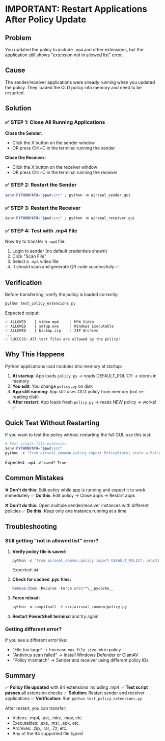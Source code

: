 # IMPORTANT: Restart Applications After Policy Update

## Problem
You updated the policy to include `.mp4` and other extensions, but the application still shows "extension not in allowed list" error.

## Cause
The sender/receiver applications were already running when you updated the policy. They loaded the OLD policy into memory and need to be restarted.

## Solution

### ✅ STEP 1: Close All Running Applications

**Close the Sender:**
- Click the X button on the sender window
- OR press Ctrl+C in the terminal running the sender

**Close the Receiver:**
- Click the X button on the receiver window  
- OR press Ctrl+C in the terminal running the receiver

### ✅ STEP 2: Restart the Sender

```powershell
$env:PYTHONPATH="$pwd\src" ; python -m airseal_sender.gui
```

### ✅ STEP 3: Restart the Receiver

```powershell
$env:PYTHONPATH="$pwd\src" ; python -m airseal_receiver.gui
```

### ✅ STEP 4: Test with .mp4 File

Now try to transfer a `.mp4` file:
1. Login to sender (no default credentials shown)
2. Click "Scan File" 
3. Select a `.mp4` video file
4. It should scan and generate QR code successfully ✅

## Verification

Before transferring, verify the policy is loaded correctly:

```powershell
python test_policy_extensions.py
```

Expected output:
```
✅ ALLOWED    | video.mp4     | MP4 Video
✅ ALLOWED    | setup.exe     | Windows Executable
✅ ALLOWED    | backup.zip    | ZIP Archive
...
✅ SUCCESS: All test files are allowed by the policy!
```

## Why This Happens

Python applications load modules into memory at startup:
1. **At startup**: App loads `policy.py` → reads DEFAULT_POLICY → stores in memory
2. **You edit**: You change `policy.py` on disk
3. **App still running**: App still uses OLD policy from memory (not re-reading disk)
4. **After restart**: App loads fresh `policy.py` → reads NEW policy → works! ✅

## Quick Test Without Restarting

If you want to test the policy without restarting the full GUI, use this test:

```powershell
# Test single file extension
$env:PYTHONPATH="$pwd\src"
python -c "from airseal_common.policy import PolicyStore; store = PolicyStore(skip_disk=True); policy = store.get_policy('default-v1'); print('.mp4 allowed?', '.mp4' in policy.allowed_extensions)"
```

Expected: `.mp4 allowed? True`

## Common Mistakes

❌ **Don't do this**: Edit policy while app is running and expect it to work immediately
✅ **Do this**: Edit policy → Close apps → Restart apps

❌ **Don't do this**: Open multiple sender/receiver instances with different policies
✅ **Do this**: Keep only one instance running at a time

## Troubleshooting

### Still getting "not in allowed list" error?

1. **Verify policy file is saved:**
   ```powershell
   python -c "from airseal_common.policy import DEFAULT_POLICY; print(len(DEFAULT_POLICY.allowed_extensions))"
   ```
   Expected: `94`

2. **Check for cached .pyc files:**
   ```powershell
   Remove-Item -Recurse -Force src\**\__pycache__
   ```

3. **Force reload:**
   ```powershell
   python -m compileall -f src/airseal_common/policy.py
   ```

4. **Restart PowerShell terminal** and try again

### Getting different error?

If you see a different error like:
- "File too large" → Increase `max_file_size_mb` in policy
- "Antivirus scan failed" → Install Windows Defender or ClamAV
- "Policy mismatch" → Sender and receiver using different policy IDs

## Summary

✅ **Policy file updated** with 94 extensions including .mp4
✅ **Test script passes** all extension checks
✅ **Solution**: Restart sender and receiver applications
✅ **Verification**: Run `python test_policy_extensions.py`

After restart, you can transfer:
- Videos: .mp4, .avi, .mkv, .mov, etc.
- Executables: .exe, .msi, .apk, etc.
- Archives: .zip, .rar, .7z, etc.
- Any of the 94 supported file types!

